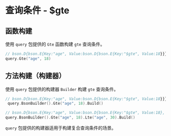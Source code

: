 # 查询条件 - $gte
## 函数构建
使用 `query` 包提供的 `Gte` 函数构建 `gte` 查询条件。
```go
// bson.D{bson.E{Key:"age", Value:bson.D{bson.E{Key:"$gte", Value:18}}}}
query.Gte("age", 18)
```

## 方法构建（构建器）
使用 `query` 包提供的构建器 `Builder` 构建 `gte` 查询条件。
```go
// bson.D{bson.E{Key:"age", Value:bson.D{bson.E{Key:"$gte", Value:18}}}}
 query.BsonBuilder().Gte("age", 18).Build()

// bson.D{bson.E{Key:"age", Value:bson.D{bson.E{Key:"$gte", Value:18}, bson.E{Key:"$lte", Value:30}}}}
query.BsonBuilder().Gte("age", 18).Lte("age", 30).Build()
```
`query` 包提供的构建器适用于构建复合查询条件的场景。